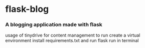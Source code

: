 # flask-blog
### A blogging application made with flask

usage of tinydrive for content management
 to run
 create a virtual environment
 install requirements.txt
 and run flask run in terminal
